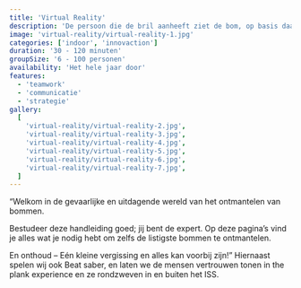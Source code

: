 ```yaml
---
title: 'Virtual Reality'
description: 'De persoon die de bril aanheeft ziet de bom, op basis daarvan moet de rest van het team dat de handleiding heeft de bom helpen ontmantelen.'
image: 'virtual-reality/virtual-reality-1.jpg'
categories: ['indoor', 'innovaction']
duration: '30 - 120 minuten'
groupSize: '6 - 100 personen'
availability: 'Het hele jaar door'
features:
  - 'teamwork'
  - 'communicatie'
  - 'strategie'
gallery:
  [
    'virtual-reality/virtual-reality-2.jpg',
    'virtual-reality/virtual-reality-3.jpg',
    'virtual-reality/virtual-reality-4.jpg',
    'virtual-reality/virtual-reality-5.jpg',
    'virtual-reality/virtual-reality-6.jpg',
    'virtual-reality/virtual-reality-7.jpg',
  ]
---
```


“Welkom in de gevaarlijke en uitdagende wereld van het ontmantelen van bommen.

Bestudeer deze handleiding goed; jij bent de expert. Op deze pagina’s vind je alles wat je nodig hebt om zelfs de listigste bommen te ontmantelen.

En onthoud – Eén kleine vergissing en alles kan voorbij zijn!”
Hiernaast spelen wij ook Beat saber, en laten we de mensen vertrouwen tonen in the plank experience en ze rondzweven in en buiten het ISS.
